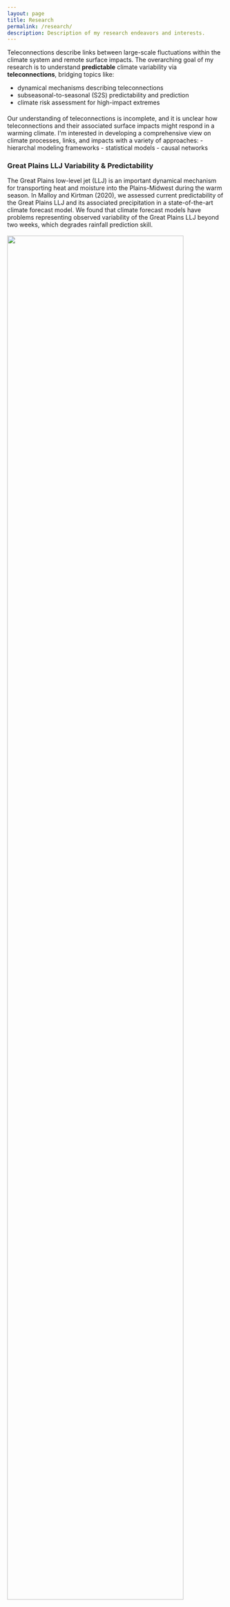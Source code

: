 ```yaml
---
layout: page
title: Research
permalink: /research/
description: Description of my research endeavors and interests.
---
```


Teleconnections describe links between large-scale fluctuations within the climate system and remote surface impacts. The overarching goal of my research is to understand <b>predictable</b> climate variability via <b>teleconnections</b>, bridging topics like:
- dynamical mechanisms describing teleconnections
- subseasonal-to-seasonal (S2S) predictability and prediction
- climate risk assessment for high-impact extremes
<h4></h4>
Our understanding of teleconnections is incomplete, and it is unclear how teleconnections and their associated surface impacts might respond in a warming climate. I'm interested in developing a comprehensive view on climate processes, links, and impacts with a variety of approaches:
- hierarchal modeling frameworks
- statistical models
- causal networks

### Great Plains LLJ Variability & Predictability

The Great Plains low-level jet (LLJ) is an important dynamical mechanism for transporting heat and moisture into the Plains-Midwest during the warm season. In Malloy and Kirtman (2020), we assessed current predictability of the Great Plains LLJ and its associated precipitation in a state-of-the-art climate forecast model. We found that climate forecast models have problems representing observed variability of the Great Plains LLJ beyond two weeks, which degrades rainfall prediction skill.
<br><br><img src="/assets/img/GPLLJ_2.jpg" width="90%"><br>

We identified consistent predictors associated with large-scale Great Plains LLJ variability: a strengthened Caribbean LLJ, negative Pacific-North American (PNA) teleconnection, warm phase of the El Niño-Southern Oscillation (El Niño), and a negative Atlantic Multidecadal Oscillation. The circulation predictors, the Caribbean LLJ and PNA, present the greatest opportunity for considering and assigning confidence in monthly forecasts.

<br><img src="/assets/img/GPLLJ_3.jpg" width="90%"><br>

### U.S. Summer Hydroclimate Predictability via Monsoon-forced Teleconnections

The East Asian monsoon (EAM) can excite a cross-Pacific Rossby wave train. We analyzed the EAM-forced teleconnection using observations and a hierarchy of climate models in Malloy and Kirtman (2022). Observations indicate a statistically significant relationship between a strong EAM and wet anomalies over U.S. west coast and Plains-Midwest, and ENSO modulates the EAM-forced teleconnection over North America. 

<br><img src="/assets/img/ANA_1.jpg" width="90%"><br>

Using simpler climate models, we found the location of EAM heating greatly influences its teleconnection to North America and can explain climate model biases in the EAM-forced teleconnection, and jet stream mean state bias explains the ENSO-related biases. The EAM-forced teleconnection and its modulation by ENSO are well described by dry dynamics on seasonal-to-interannual timescales, including the constructive (destructive) interference of El Niño (La Niña) and the EAM signals. 

<br><img src="/assets/img/ANA_2.jpg" width="90%"><br>

We also tested whether monsoon variability can influence Great Plains rainfall variability on the <i>subseasonal</i> timescale using causal effect networks and causal maps. In Malloy and Kirtman (2023), we found that active EAM is causally linked to Great Plains LLJ strengthening and active Great Plains convection. The time between EAM-related anomalies and Great Plains rainfall anomalies can be ~2 weeks, suggesting that subseasonal monsoon variability may offer an opportunity to predict Great Plains rainfall on subseasonal timescales.

<br><img src="/assets/img/CEN_1.jpeg" width="90%"><br>
<br><img src="/assets/img/CEN_2.jpeg" width="90%"><br>

### Climate Modulation of U.S. Severe Convective Storm Activity

Because observational records related to SCSs are either short or inhomogenous in time-space, it is challenging to detect robust climate links and make observation-based estimates of risk. Therefore, we have developed empirical strategies to downscale SCS activity from environmental conditions provided in reanalysis or climate (forecast) models. In Malloy et al. (2023), we developed an empirical model that predicts U.S. cloud-to-ground lightning counts from convective variables. The model well describes daily and seasonal variability of lightning and was used to detect links between ENSO and regional lightning (and hence, thunderstorm) activity.

<br><img src="/assets/img/Lightning_1.jpg" width="90%"><br>

We have also developed a tornado outbreak index predicts (1) a U.S. probability map for outbreak-level tornadoes and (2) the expected number and <i>probability distribution</i> of total U.S. outbreak-level tornadoes (Malloy and Tippett 2024). The included stochastic component allows for a range of outcomes to be generated (i.e., synthetic event set). We have used the model to investigate modulation of tornado outbreak activity from ENSO and weather regimes (Tippett et al. 2024) and to detect trends in U.S. tornado outbreak activity. 

The tornado outbreak index is being used for various applications:
- With Global Ensemble Forecast System (GEFS) hindcasts of environments, we used the tornado outbreak index to evaluate prediction skill of tornado outbreaks (Malloy and Tippett 2024, in revision), finding that there may be skill in winter, spring, and fall past the weather (>7-day lead) timescale.
- In ongoing work, we are also using the GEFS hindcasts to construct a synthetic event set of tornado outbreaks to better understand present-day risk of tornado outbreaks and climate-related shifts in outbreak activity (Malloy and Tippett, in prep). 

<br><img src="/assets/img/outbreak_1.png" width="90%"><br>

---

<div class="img_row">
    <img class="col three left" src="{{ site.baseurl }}/assets/img/hudson_fall.jpg" alt="" title="fall in NY"/>
</div>


